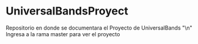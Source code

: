 # UniversalBandsProyect
Repositorio en donde se documentara el Proyecto de UniversalBands "\n"
Ingresa  a la rama master para ver el proyecto
